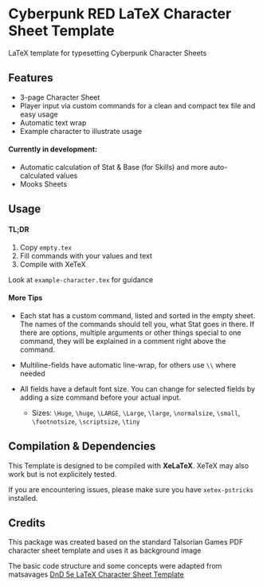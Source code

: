 # Cyberpunk RED LaTeX Character Sheet Template
LaTeX template for typesetting Cyberpunk Character Sheets

## Features
- 3-page Character Sheet
- Player input via custom commands for a clean and compact tex file and easy usage
- Automatic text wrap
- Example character to illustrate usage

#### Currently in development:
- Automatic calculation of Stat & Base (for Skills) and more auto-calculated values
- Mooks Sheets

## Usage
#### TL;DR
1. Copy ```empty.tex```
2. Fill commands with your values and text
3. Compile with XeTeX

Look at ```example-character.tex``` for guidance

#### More Tips
- Each stat has a custom command, listed and sorted in the empty sheet. The names of the commands should tell you, what Stat goes in there. If there are options, multiple arguments or other things special to one command, they will be explained in a comment right above the command.

- Multiline-fields have automatic line-wrap, for others use ```\\``` where needed
- All fields have a default font size. You can change for selected fields by adding a size command before your actual input.
    - Sizes: ```\Huge```, ```\huge```, ```\LARGE```, ```\Large```, ```\large```, ```\normalsize```, ```\small```, ```\footnotsize```, ```\scriptsize```, ```\tiny```

<!--
#### Auto-calculation of stats
If you want auto-calculation, make sure to leave the fields supporting this feature blank or removing their commands completely. In ```empty-auto.tex```, these are already removed.

When working with auto-calculation, you can overwrite selected values with your own input (e.g. when an item you have changes that value), simply by using the command like you would in a sheet without auto-calculation. The calculated value is only set as the default and can be overwritten this way. If you do not know the name of the needed command, take a look at ```empty.tex```
-->

## Compilation & Dependencies
This Template is designed to be compiled with **XeLaTeX**. XeTeX may also work but is not explicitely tested.

If you are encountering issues, please make sure you have ```xetex-pstricks``` installed.

## Credits
This package was created based on the standard Talsorian Games PDF character sheet template and uses it as background image

The basic code structure and some concepts were adapted from matsavages [DnD 5e LaTeX Character Sheet Template](https://github.com/matsavage/DND-5e-LaTeX-Character-Sheet-Template)
